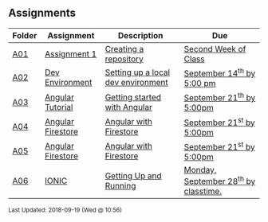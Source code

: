 ## Assignments
| Folder | Assignment | Description | Due|
 | ------------|------------|------------|------------|
 | [A01](https://github.com/rugbyprof/4443-Mobile-Apps/tree/master/Assignments/A01) | [ Assignment 1 ](https://github.com/rugbyprof/4443-Mobile-Apps/tree/master/Assignments/A01) | [ Creating a repository](https://github.com/rugbyprof/4443-Mobile-Apps/tree/master/Assignments/A01) | [Second Week of Class](https://github.com/rugbyprof/4443-Mobile-Apps/tree/master/Assignments/A01) |
 | [A02](https://github.com/rugbyprof/4443-Mobile-Apps/tree/master/Assignments/A02) | [ Dev Environment ](https://github.com/rugbyprof/4443-Mobile-Apps/tree/master/Assignments/A02) | [ Setting up a local dev environment](https://github.com/rugbyprof/4443-Mobile-Apps/tree/master/Assignments/A02) | [September 14<sup>th</sup> by 5:00 pm](https://github.com/rugbyprof/4443-Mobile-Apps/tree/master/Assignments/A02) |
 | [A03](https://github.com/rugbyprof/4443-Mobile-Apps/tree/master/Assignments/A03) | [ Angular Tutorial ](https://github.com/rugbyprof/4443-Mobile-Apps/tree/master/Assignments/A03) | [ Getting started with Angular](https://github.com/rugbyprof/4443-Mobile-Apps/tree/master/Assignments/A03) | [September 21<sup>th</sup> by 5:00pm](https://github.com/rugbyprof/4443-Mobile-Apps/tree/master/Assignments/A03) |
 | [A04](https://github.com/rugbyprof/4443-Mobile-Apps/tree/master/Assignments/A04) | [ Angular Firestore ](https://github.com/rugbyprof/4443-Mobile-Apps/tree/master/Assignments/A04) | [ Angular with Firestore](https://github.com/rugbyprof/4443-Mobile-Apps/tree/master/Assignments/A04) | [September 21<sup>st</sup> by 5:00pm](https://github.com/rugbyprof/4443-Mobile-Apps/tree/master/Assignments/A04) |
 | [A05](https://github.com/rugbyprof/4443-Mobile-Apps/tree/master/Assignments/A05) | [ Angular Firestore ](https://github.com/rugbyprof/4443-Mobile-Apps/tree/master/Assignments/A05) | [ Angular with Firestore](https://github.com/rugbyprof/4443-Mobile-Apps/tree/master/Assignments/A05) | [September 21<sup>st</sup> by 5:00pm](https://github.com/rugbyprof/4443-Mobile-Apps/tree/master/Assignments/A05) |
 | [A06](https://github.com/rugbyprof/4443-Mobile-Apps/tree/master/Assignments/A06) | [ IONIC ](https://github.com/rugbyprof/4443-Mobile-Apps/tree/master/Assignments/A06) | [ Getting Up and Running](https://github.com/rugbyprof/4443-Mobile-Apps/tree/master/Assignments/A06) | [Monday, September 28<sup>th</sup> by classtime.](https://github.com/rugbyprof/4443-Mobile-Apps/tree/master/Assignments/A06) |

<sup>Last Updated: 2018-09-19 (Wed @ 10:56)</sup>